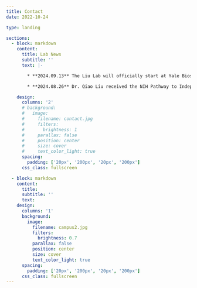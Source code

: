 ```yaml
---
title: Contact
date: 2022-10-24

type: landing

sections:
  - block: markdown
    content:
      title: Lab News
      subtitle: ''
      text: |-

        * **2024.09.13** The Liu Lab will officially start at Yale Biostatistics Fall 2025. Explore our current lab openings and become a part of our exciting journey!

        * **2024.08.26** Dr. Qiao Liu received the NIH Pathway to Independence Award (K99/R00).

    design:
      columns: '2'
      # background:
      #   image: 
      #     filename: contact.jpg
      #     filters:
      #       brightness: 1
      #     parallax: false
      #     position: center
      #     size: cover
      #     text_color_light: true
      spacing:
        padding: ['20px', '200px', '20px', '200px']
      css_class: fullscreen

  - block: markdown
    content:
      title:
      subtitle: ''
      text:
    design:
      columns: '1'
      background:
        image: 
          filename: campus2.jpg
          filters:
            brightness: 0.7
          parallax: false
          position: center
          size: cover
          text_color_light: true
      spacing:
        padding: ['20px', '200px', '20px', '200px']
      css_class: fullscreen
---
```

